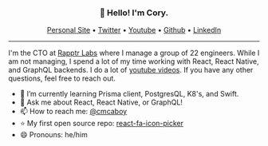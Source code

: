 <h3 align="center">👋 Hello! I'm Cory.</h3>

<p align="center">
  <a href="https://corymcaboy.com">Personal Site</a> •
  <a href="https://twitter.com/cmcaboy">Twitter</a> •
  <a href="https://youtube.com/user/CoryMcaboy">Youtube</a> •
  <a href="https://github.com/cmcaboy">Github</a> •
  <a href="https://linkedin.com/in/cmcaboy">LinkedIn</a>
</p>

---

I'm the CTO at [Rapptr Labs](https://www.rapptrlabs.com) where I manage a group of 22 engineers. While I am not managing, I spend a lot of my time working with React, React Native, and GraphQL backends. I do a lot of [youtube videos](https://www.youtube.com/user/CoryMcAboy). If you have any other questions, feel free to reach out. 

- 🌱 I’m currently learning Prisma client, PostgresQL, K8's, and Swift.
- 💬 Ask me about React, React Native, or GraphQL!
- 📫 How to reach me: <a href="https://twitter.com/cmcaboy">@cmcaboy</a> 
- ⭐️ My first open source repo: [react-fa-icon-picker](https://github.com/DATechnologies/react-fa-icon-picker)
- 😄 Pronouns: he/him
